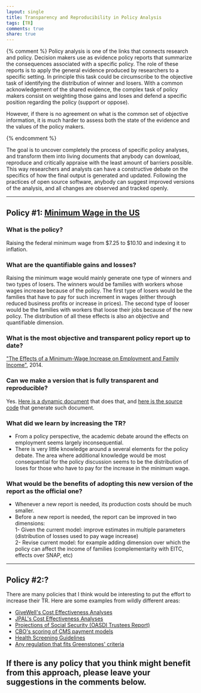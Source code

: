 ```yaml
---
layout: single
title: Transparency and Reproducibility in Policy Analysis
tags: [TR]
comments: true
share: true
---
```


{% comment %}
Policy analysis is one of the links that connects research and policy. Decision makers use as evidence policy reports that summarize the consequences associated with a specific policy. The role of these reports is to apply the general evidence produced by researchers to a specific setting. In principle this task could be circumscribe to the objective task of identifying the distribution of winner and losers. With a common acknowledgement of the shared evidence, the complex task of policy makers consist on weighting those gains and loses and defend a specific position regarding the policy (support or oppose). 

However, if there is no agreement on what is the common set of objective information, it is much harder to assess both the state of the evidence and the values of the policy makers. 

{% endcomment %}


The goal is to uncover completely the process of specific policy analyses, and transform them into living documents that anybody can download, reproduce and critically appraise with the least amount of barriers possible. This way researchers and analysts can have a constructive debate on the specifics of how the final output is generated and updated. Following the practices of open source software, anybody can suggest improved versions of the analysis, and all changes are observed and tracked openly. 

---  

## Policy \#1: [Minimum Wage in the US](https://rpubs.com/fhoces/dd_cbo_mw)  

### What is the policy?  
Raising the federal minimum wage from $7.25 to $10.10 and indexing it to inflation. 

### What are the quantifiable gains and losses?
Raising the minimum wage would mainly generate one type of winners and two types of losers. The winners would be families with workers whose wages increase because of the policy. The first type of losers would be the families that have to pay for such increment in wages (either through reduced business profits or increase in prices). The second type of looser would be the families with workers that loose their jobs because of the new policy. The distribution of all these effects is also an objective and quantifiable dimension. 

### What is the most objective and transparent policy report up to date?  
["The Effects of a Minimum-Wage Increase on Employment and Family Income"](https://www.cbo.gov/publication/44995), 2014.

### Can we make a version that is fully transparent and reproducible? 
Yes. [Here is a dynamic document](https://rpubs.com/fhoces/dd_cbo_mw) that does that, and [here is the source code](https://github.com/fhoces/DD_MW) that generate such document. 

### What did we learn by increasing the TR? 
- From a policy perspective, the academic debate around the effects on employment seems largely inconsequential.   
- There is very little knowledge around a several elements for the policy debate. The area where additional knowledge would be most consequential for the policy discussion seems to be the distribution of loses for those who have to pay for the increase in the minimum wage.   

### What would be the benefits of adopting this new version of the report as the official one?
-  Whenever a new report is needed, its production costs should be much smaller. 
-  Before a new report is needed, the report can be improved in two dimensions:  
  1- Given the current model: improve estimates in multiple parameters (distribution of losses used to pay wage increase)   
  2- Revise current model: for example adding dimension over which the policy can affect the income of families (complementarity with EITC, effects over SNAP, etc)


---    

## Policy \#2:?  

There are many policies that I think would be interesting to put the effort to increase their TR. 
Here are some examples from wildly different areas:  
 - [GiveWell's Cost Effectiveness Analyses](http://www.givewell.org/how-we-work/our-criteria/cost-effectiveness/cost-effectiveness-models)  
 - [JPAL's  Cost Effectiveness Analyses](https://www.povertyactionlab.org/research-resources/cost-effectiveness)   
 - [Projections of Social Security (OASDI Trustees Report)](https://www.ssa.gov/OACT/tr/2015/index.html)    
 - [CBO's scoring of CMS payment models](http://www.modernhealthcare.com/article/20160907/NEWS/160909934?CSAuthResp=1%3A1473623767291245%3A241396%3A1024%3A24%3Aapproved%3A455163CA487F7EF73B5938F8D35CACA0)  
 - [Health Screening Guidelines](http://jamanetwork.com/journals/jama/fullarticle/2529493)  
 - [Any regulation that fits Greenstones' criteria](http://www.tobinproject.org/sites/tobinproject.org/files/assets/New_Perspectives_Ch5_Greenstone.pdf)  
 
**If there is any policy that you think might benefit from this approach, please leave your suggestions in the comments below.** 
---

